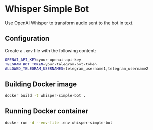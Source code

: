 # Whisper Simple Bot

Use OpenAI Whisper to transform audio sent to the bot in text.

## Configuration

Create a `.env` file with the following content:

```bash
OPENAI_API_KEY=your-openai-api-key
TELGRAM_BOT_TOKEN=your-telegram-bot-token
ALLOWED_TELEGRAM_USERNAMES=telegram_username1,telegram_username2
```

## Building Docker image

```bash
docker build -t whisper-simple-bot .
```

## Running Docker container

```bash
docker run -d --env-file .env whisper-simple-bot
```
